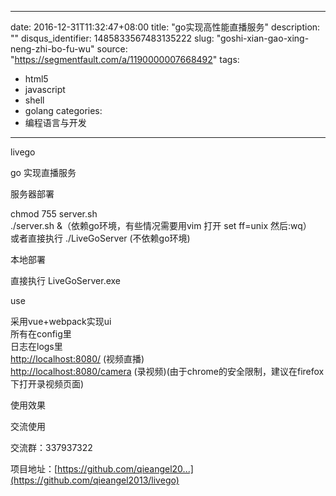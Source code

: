 
---
date: 2016-12-31T11:32:47+08:00
title: "go实现高性能直播服务"
description: ""
disqus_identifier: 1485833567483135222
slug: "goshi-xian-gao-xing-neng-zhi-bo-fu-wu"
source: "https://segmentfault.com/a/1190000007668492"
tags: 
- html5 
- javascript 
- shell 
- golang 
categories:
- 编程语言与开发
---

livego

go 实现直播服务

服务器部署

chmod 755 server.sh\
./server.sh &（依赖go环境，有些情况需要用vim 打开 set ff=unix 然后:wq）\
或者直接执行 ./LiveGoServer (不依赖go环境)

本地部署

直接执行 LiveGoServer.exe

use

采用vue+webpack实现ui\
所有在config里\
日志在logs里\
<http://localhost:8080/> (视频直播)\
<http://localhost:8080/camera>
(录视频)(由于chrome的安全限制，建议在firefox下打开录视频页面)

使用效果

交流使用

交流群：337937322

项目地址：[](https://github.com/qieangel2013/livego)[https://github.com/qieangel20...](https://github.com/qieangel2013/livego)

